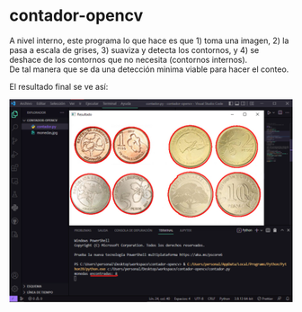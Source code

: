 # contador-opencv

A nivel interno, este programa lo que hace es que 1) toma una imagen, 2) la pasa a escala de grises, 3) suaviza y detecta los contornos, y 4) se deshace de los contornos que no necesita (contornos internos).<br>
De tal manera que se da una detección minima viable para hacer el conteo.

El resultado final se ve así:

![imágen del proyecto final](https://raw.githubusercontent.com/LilenFr/contador-opencv/master/cap.png)

